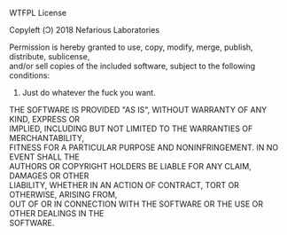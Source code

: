 WTFPL License

Copyleft (Ͻ) 2018 Nefarious Laboratories

Permission is hereby granted to use, copy, modify, merge, publish, distribute, sublicense,  
and/or sell copies of the included software, subject to the following conditions:

1. Just do whatever the fuck you want.

THE SOFTWARE IS PROVIDED "AS IS", WITHOUT WARRANTY OF ANY KIND, EXPRESS OR  
IMPLIED, INCLUDING BUT NOT LIMITED TO THE WARRANTIES OF MERCHANTABILITY,  
FITNESS FOR A PARTICULAR PURPOSE AND NONINFRINGEMENT. IN NO EVENT SHALL THE  
AUTHORS OR COPYRIGHT HOLDERS BE LIABLE FOR ANY CLAIM, DAMAGES OR OTHER  
LIABILITY, WHETHER IN AN ACTION OF CONTRACT, TORT OR OTHERWISE, ARISING FROM,  
OUT OF OR IN CONNECTION WITH THE SOFTWARE OR THE USE OR OTHER DEALINGS IN THE  
SOFTWARE.
